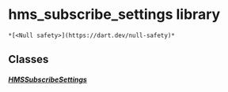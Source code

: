 


# hms_subscribe_settings library






    *[<Null safety>](https://dart.dev/null-safety)*





## Classes

##### [HMSSubscribeSettings](../model_hms_subscribe_settings/HMSSubscribeSettings-class.md)



 















